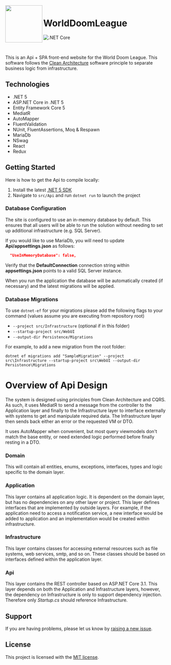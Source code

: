  <img align="left" width="116" height="116" src="https://i.imgur.com/id2VAPF.png" />
 
 # WorldDoomLeague
![.NET Core](https://github.com/jasontaylordev/CleanArchitecture/workflows/.NET%20Core/badge.svg)

<br/>

This is an Api + SPA front-end website for the World Doom League. This software follows the [Clean Architecture](https://blog.cleancoder.com/uncle-bob/2012/08/13/the-clean-architecture.html) software principle to separate business logic from infrastructure.


## Technologies
* .NET 5
* ASP.NET Core in .NET 5
* Entity Framework Core 5
* MediatR
* AutoMapper
* FluentValidation
* NUnit, FluentAssertions, Moq & Respawn
* MariaDb
* NSwag
* React
* Redux

## Getting Started

Here is how to get the Api to compile locally:

1. Install the latest [.NET 5 SDK](https://dotnet.microsoft.com/download)
2. Navigate to `src/Api` and run `dotnet run` to launch the project

### Database Configuration

The site is configured to use an in-memory database by default. This ensures that all users will be able to run the solution without needing to set up additional infrastructure (e.g. SQL Server).

If you would like to use MariaDb, you will need to update **Api/appsettings.json** as follows:

```json
  "UseInMemoryDatabase": false,
```

Verify that the **DefaultConnection** connection string within **appsettings.json** points to a valid SQL Server instance. 

When you run the application the database will be automatically created (if necessary) and the latest migrations will be applied.

### Database Migrations

To use `dotnet-ef` for your migrations please add the following flags to your command (values assume you are executing from repository root)

- `--project src/Infrastructure` (optional if in this folder)
- `--startup-project src/WebUI`
- `--output-dir Persistence/Migrations`

For example, to add a new migration from the root folder:

 `dotnet ef migrations add "SampleMigration" --project src\Infrastructure --startup-project src\WebUI --output-dir Persistence\Migrations`

# Overview of Api Design

The system is designed using principles from Clean Architecture and CQRS. As such, it uses MediatR to send a message from the controller to the Application layer and finally to the Infrastructure layer to interface externally with systems to get and manipulate required data. The Infrastructure layer then sends back either an error or the requested VM or DTO.

It uses AutoMapper when convenient, but most query viewmodels don't match the base entity, or need extended logic performed before finally resting in a DTO.


### Domain

This will contain all entities, enums, exceptions, interfaces, types and logic specific to the domain layer.


### Application

This layer contains all application logic. It is dependent on the domain layer, but has no dependencies on any other layer or project. This layer defines interfaces that are implemented by outside layers. For example, if the application need to access a notification service, a new interface would be added to application and an implementation would be created within infrastructure.


### Infrastructure

This layer contains classes for accessing external resources such as file systems, web services, smtp, and so on. These classes should be based on interfaces defined within the application layer.

### Api

This layer contains the REST controller based on ASP.NET Core 3.1. This layer depends on both the Application and Infrastructure layers, however, the dependency on Infrastructure is only to support dependency injection. Therefore only *Startup.cs* should reference Infrastructure.

## Support

If you are having problems, please let us know by [raising a new issue](https://github.com/bcahue/WorldDoomLeague.Api/issues/new/choose).

## License

This project is licensed with the [MIT license](LICENSE).
